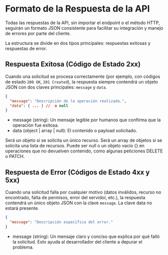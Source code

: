 # Formato de la Respuesta de la API

Todas las respuestas de la API, sin importar el endpoint o el método HTTP, seguirán un formato JSON consistente para facilitar su integración y manejo de errores por parte del cliente.

La estructura se divide en dos tipos principales: respuestas exitosas y respuestas de error.

## Respuesta Exitosa (Código de Estado 2xx)

Cuando una solicitud se procesa correctamente (por ejemplo, con códigos de estado `200 OK`, `201 Created`), la respuesta siempre contendrá un objeto JSON con dos claves principales: `message` y `data`.

```json
{
  "message": "Descripción de la operación realizada.",
  "data": { ... } //  o null
}
```

- message (string): Un mensaje legible por humanos que confirma que la operación fue exitosa.
- data (object | array | null): El contenido o payload solicitado.

Será un objeto si se solicita un único recurso. Será un array de objetos si se solicita una lista de recursos.
Puede ser null o un objeto vacío {} en operaciones que no devuelven contenido, como algunas peticiones DELETE o PATCH.

## Respuesta de Error (Códigos de Estado 4xx y 5xx)

Cuando una solicitud falla por cualquier motivo (datos inválidos, recurso no encontrado, falta de permisos, error del servidor, etc.), la respuesta contendrá un único objeto JSON con la clave `message`. La clave data no estará presente.

```json
{
  "message": "Descripción específica del error."
}
```

- message (string): Un mensaje claro y conciso que explica por qué falló la solicitud. Esto ayuda al desarrollador del cliente a depurar el problema.
